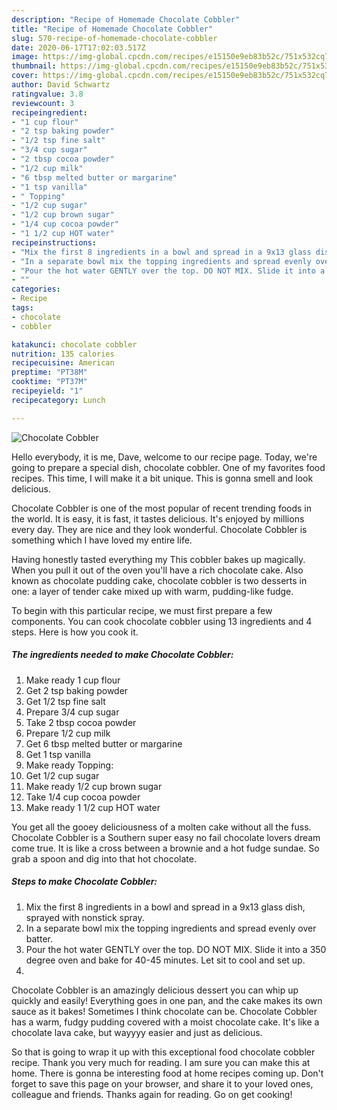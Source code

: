 ```yaml
---
description: "Recipe of Homemade Chocolate Cobbler"
title: "Recipe of Homemade Chocolate Cobbler"
slug: 570-recipe-of-homemade-chocolate-cobbler
date: 2020-06-17T17:02:03.517Z
image: https://img-global.cpcdn.com/recipes/e15150e9eb83b52c/751x532cq70/chocolate-cobbler-recipe-main-photo.jpg
thumbnail: https://img-global.cpcdn.com/recipes/e15150e9eb83b52c/751x532cq70/chocolate-cobbler-recipe-main-photo.jpg
cover: https://img-global.cpcdn.com/recipes/e15150e9eb83b52c/751x532cq70/chocolate-cobbler-recipe-main-photo.jpg
author: David Schwartz
ratingvalue: 3.8
reviewcount: 3
recipeingredient:
- "1 cup flour"
- "2 tsp baking powder"
- "1/2 tsp fine salt"
- "3/4 cup sugar"
- "2 tbsp cocoa powder"
- "1/2 cup milk"
- "6 tbsp melted butter or margarine"
- "1 tsp vanilla"
- " Topping"
- "1/2 cup sugar"
- "1/2 cup brown sugar"
- "1/4 cup cocoa powder"
- "1 1/2 cup HOT water"
recipeinstructions:
- "Mix the first 8 ingredients in a bowl and spread in a 9x13 glass dish, sprayed with nonstick spray."
- "In a separate bowl mix the topping ingredients and spread evenly over batter."
- "Pour the hot water GENTLY over the top. DO NOT MIX. Slide it into a 350 degree oven and bake for 40-45 minutes. Let sit to cool and set up."
- ""
categories:
- Recipe
tags:
- chocolate
- cobbler

katakunci: chocolate cobbler 
nutrition: 135 calories
recipecuisine: American
preptime: "PT38M"
cooktime: "PT37M"
recipeyield: "1"
recipecategory: Lunch

---
```



![Chocolate Cobbler](https://img-global.cpcdn.com/recipes/e15150e9eb83b52c/751x532cq70/chocolate-cobbler-recipe-main-photo.jpg)

Hello everybody, it is me, Dave, welcome to our recipe page. Today, we're going to prepare a special dish, chocolate cobbler. One of my favorites food recipes. This time, I will make it a bit unique. This is gonna smell and look delicious.

Chocolate Cobbler is one of the most popular of recent trending foods in the world. It is easy, it is fast, it tastes delicious. It's enjoyed by millions every day. They are nice and they look wonderful. Chocolate Cobbler is something which I have loved my entire life.

Having honestly tasted everything my This cobbler bakes up magically. When you pull it out of the oven you&#39;ll have a rich chocolate cake. Also known as chocolate pudding cake, chocolate cobbler is two desserts in one: a layer of tender cake mixed up with warm, pudding-like fudge.


To begin with this particular recipe, we must first prepare a few components. You can cook chocolate cobbler using 13 ingredients and 4 steps. Here is how you cook it.

<!--inarticleads1-->

##### The ingredients needed to make Chocolate Cobbler:

1. Make ready 1 cup flour
1. Get 2 tsp baking powder
1. Get 1/2 tsp fine salt
1. Prepare 3/4 cup sugar
1. Take 2 tbsp cocoa powder
1. Prepare 1/2 cup milk
1. Get 6 tbsp melted butter or margarine
1. Get 1 tsp vanilla
1. Make ready  Topping:
1. Get 1/2 cup sugar
1. Make ready 1/2 cup brown sugar
1. Take 1/4 cup cocoa powder
1. Make ready 1 1/2 cup HOT water


You get all the gooey deliciousness of a molten cake without all the fuss. Chocolate Cobbler is a Southern super easy no fail chocolate lovers dream come true. It is like a cross between a brownie and a hot fudge sundae. So grab a spoon and dig into that hot chocolate. 

<!--inarticleads2-->

##### Steps to make Chocolate Cobbler:

1. Mix the first 8 ingredients in a bowl and spread in a 9x13 glass dish, sprayed with nonstick spray.
1. In a separate bowl mix the topping ingredients and spread evenly over batter.
1. Pour the hot water GENTLY over the top. DO NOT MIX. Slide it into a 350 degree oven and bake for 40-45 minutes. Let sit to cool and set up.
1. 


Chocolate Cobbler is an amazingly delicious dessert you can whip up quickly and easily! Everything goes in one pan, and the cake makes its own sauce as it bakes! Sometimes I think chocolate can be. Chocolate Cobbler has a warm, fudgy pudding covered with a moist chocolate cake. It&#39;s like a chocolate lava cake, but wayyyy easier and just as delicious. 

So that is going to wrap it up with this exceptional food chocolate cobbler recipe. Thank you very much for reading. I am sure you can make this at home. There is gonna be interesting food at home recipes coming up. Don't forget to save this page on your browser, and share it to your loved ones, colleague and friends. Thanks again for reading. Go on get cooking!
